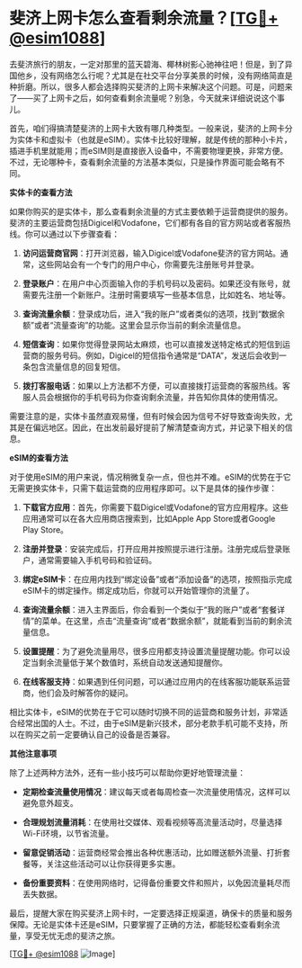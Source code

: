 # 斐济上网卡怎么查看剩余流量？[[TG💪+ @esim1088](https://t.me/s/esim1088)]

去斐济旅行的朋友，一定对那里的蓝天碧海、椰林树影心驰神往吧！但是，到了异国他乡，没有网络怎么行呢？尤其是在社交平台分享美景的时候，没有网络简直是种折磨。所以，很多人都会选择购买斐济的上网卡来解决这个问题。可是，问题来了——买了上网卡之后，如何查看剩余流量呢？别急，今天就来详细说说这个事儿。

首先，咱们得搞清楚斐济的上网卡大致有哪几种类型。一般来说，斐济的上网卡分为实体卡和虚拟卡（也就是eSIM）。实体卡比较好理解，就是传统的那种小卡片，插进手机里就能用；而eSIM则是直接嵌入设备中，不需要物理更换，非常方便。不过，无论哪种卡，查看剩余流量的方法基本类似，只是操作界面可能会略有不同。

**实体卡的查看方法**

如果你购买的是实体卡，那么查看剩余流量的方式主要依赖于运营商提供的服务。斐济的主要运营商包括Digicel和Vodafone，它们都有各自的官方网站或者客服热线。你可以通过以下步骤查看：

1. **访问运营商官网**：打开浏览器，输入Digicel或Vodafone斐济的官方网站。通常，这些网站会有一个专门的用户中心，你需要先注册账号并登录。
   
2. **登录账户**：在用户中心页面输入你的手机号码以及密码。如果还没有账号，就需要先注册一个新账户。注册时需要填写一些基本信息，比如姓名、地址等。

3. **查询流量余额**：登录成功后，进入“我的账户”或者类似的选项，找到“数据余额”或者“流量查询”的功能。这里会显示你当前的剩余流量信息。

4. **短信查询**：如果你觉得登录网站太麻烦，也可以直接发送特定格式的短信到运营商的服务号码。例如，Digicel的短信指令通常是“DATA”，发送后会收到一条包含流量信息的回复短信。

5. **拨打客服电话**：如果以上方法都不方便，可以直接拨打运营商的客服热线。客服人员会根据你的手机号码为你查询剩余流量，并告知你具体的使用情况。

需要注意的是，实体卡虽然直观易懂，但有时候会因为信号不好导致查询失败，尤其是在偏远地区。因此，在出发前最好提前了解清楚查询方式，并记录下相关的信息。

**eSIM的查看方法**

对于使用eSIM的用户来说，情况稍微复杂一点，但也并不难。eSIM的优势在于它无需更换实体卡，只需下载运营商的应用程序即可。以下是具体的操作步骤：

1. **下载官方应用**：首先，你需要下载Digicel或Vodafone的官方应用程序。这些应用通常可以在各大应用商店搜索到，比如Apple App Store或者Google Play Store。

2. **注册并登录**：安装完成后，打开应用并按照提示进行注册。注册完成后登录账户，通常需要输入手机号码和验证码。

3. **绑定eSIM卡**：在应用内找到“绑定设备”或者“添加设备”的选项，按照指示完成eSIM卡的绑定操作。绑定成功后，你就可以开始管理你的流量了。

4. **查询流量余额**：进入主界面后，你会看到一个类似于“我的账户”或者“套餐详情”的菜单。在这里，点击“流量查询”或者“数据余额”，就能看到当前的剩余流量信息。

5. **设置提醒**：为了避免流量用尽，很多应用都支持设置流量提醒功能。你可以设定当剩余流量低于某个数值时，系统自动发送通知提醒你。

6. **在线客服支持**：如果遇到任何问题，可以通过应用内的在线客服功能联系运营商，他们会及时解答你的疑问。

相比实体卡，eSIM的优势在于它可以随时切换不同的运营商和服务计划，非常适合经常出国的人士。不过，由于eSIM是新兴技术，部分老款手机可能不支持，所以在购买之前一定要确认自己的设备是否兼容。

**其他注意事项**

除了上述两种方法外，还有一些小技巧可以帮助你更好地管理流量：

- **定期检查流量使用情况**：建议每天或者每周检查一次流量使用情况，这样可以避免意外超支。
  
- **合理规划流量消耗**：在使用社交媒体、观看视频等高流量活动时，尽量选择Wi-Fi环境，以节省流量。

- **留意促销活动**：运营商经常会推出各种优惠活动，比如赠送额外流量、打折套餐等，关注这些活动可以让你获得更多实惠。

- **备份重要资料**：在使用网络时，记得备份重要文件和照片，以免因流量耗尽而丢失数据。

最后，提醒大家在购买斐济上网卡时，一定要选择正规渠道，确保卡的质量和服务保障。无论是实体卡还是eSIM，只要掌握了正确的方法，都能轻松查看剩余流量，享受无忧无虑的斐济之旅。

[[TG💪+ @esim1088](https://t.me/s/esim1088) ![Image](https://i.postimg.cc/4NQfJmqS/Snipaste-2025-05-13-00-14-12.png)]